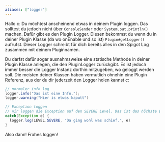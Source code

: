 ```yaml
---
aliases: ["logger"]
---
```


Hallo c:
Du möchtest anscheinend etwas in deinem Plugin loggen.
Das solltest du jedoch nicht über `ConsoleSender` oder `System.out.println()` machen.
Dafür gibt es den Plugin Logger. Diesen bekommst du wenn du in deiner Plugin Klasse (da wo onEnable und so ist) `Plugin#getLogger()` aufrufst.
Dieser Logger schreibt für dich bereits alles in den Spigot Log zusammen mit deinem Pluginnamen.

Du darfst dafür sogar ausnahmsweise eine statische Methode in deiner Plugin Klasse anlegen, die den PluginLogger zurückgibt. Es ist jedoch immer besser die Logger Instanz dorthin mitzugeben, wo geloggt werden soll. Die meisten deiner Klassen haben vermutlich ohnehin eine Plugin Referenz, aus der du dir jederzeit den Logger holen kannst c:

```java
// normaler info log
logger.info("Das ist eine Info.");
logger.warning("Hier is etwas kaputt")

// Exception loggen
// Wir loggen die Exception auf den SEVERE Level. Das ist das höchste Level. Das benutzt man für kritische Fehler. Weniger kritische Fehler sollten mit WARNING geloggt werden.
catch(Exception e) {
  logger.log(LEVEL.SEVERE, "Da ging wohl was schief.", e)
}
```

Also dann! Frohes loggen!
